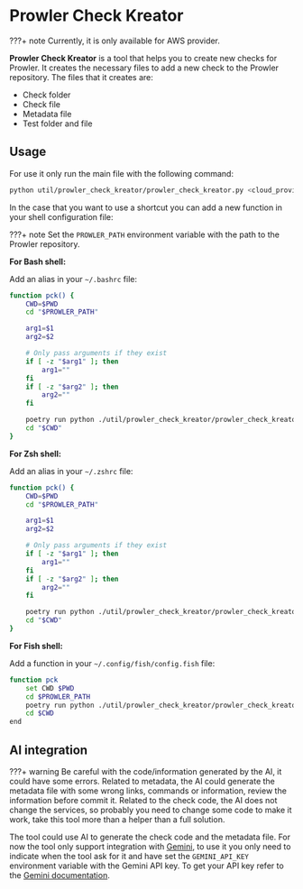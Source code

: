 
# Prowler Check Kreator

???+ note
    Currently, it is only available for AWS provider.

**Prowler Check Kreator** is a tool that helps you to create new checks for Prowler. It creates the necessary files to add a new check to the Prowler repository. The files that it creates are:

- Check folder
- Check file
- Metadata file
- Test folder and file

## Usage

For use it only run the main file with the following command:

```bash
python util/prowler_check_kreator/prowler_check_kreator.py <cloud_provider> <check_name>
```

In the case that you want to use a shortcut you can add a new function in your shell configuration file:

???+ note
    Set the `PROWLER_PATH` environment variable with the path to the Prowler repository.

**For Bash shell:**

Add an alias in your `~/.bashrc` file:

```bash
function pck() {
    CWD=$PWD
    cd "$PROWLER_PATH"

    arg1=$1
    arg2=$2

    # Only pass arguments if they exist
    if [ -z "$arg1" ]; then
        arg1=""
    fi
    if [ -z "$arg2" ]; then
        arg2=""
    fi

    poetry run python ./util/prowler_check_kreator/prowler_check_kreator.py $arg1 $arg2
    cd "$CWD"
}
```

**For Zsh shell:**

Add an alias in your `~/.zshrc` file:

```bash
function pck() {
    CWD=$PWD
    cd "$PROWLER_PATH"

    arg1=$1
    arg2=$2

    # Only pass arguments if they exist
    if [ -z "$arg1" ]; then
        arg1=""
    fi
    if [ -z "$arg2" ]; then
        arg2=""
    fi

    poetry run python ./util/prowler_check_kreator/prowler_check_kreator.py $arg1 $arg2
    cd "$CWD"
}
```

**For Fish shell:**

Add a function in your `~/.config/fish/config.fish` file:

```bash
function pck
    set CWD $PWD
    cd $PROWLER_PATH
    poetry run python ./util/prowler_check_kreator/prowler_check_kreator.py $argv[1] $argv[2]
    cd $CWD
end
```

## AI integration

???+ warning
    Be careful with the code/information generated by the AI, it could have some errors.
    Related to metadata, the AI could generate the metadata file with some wrong links, commands or information, review the information before commit it.
    Related to the check code, the AI does not change the services, so probably you need to change some code to make it work, take this tool more than a helper than a full solution.

The tool could use AI to generate the check code and the metadata file. For now the tool only support integration with [Gemini](https://gemini.google.com/), to use it you only need to indicate when the tool ask for it and have set the `GEMINI_API_KEY` environment variable with the Gemini API key. To get your API key refer to the [Gemini documentation](https://ai.google.dev/gemini-api/docs/api-key).
